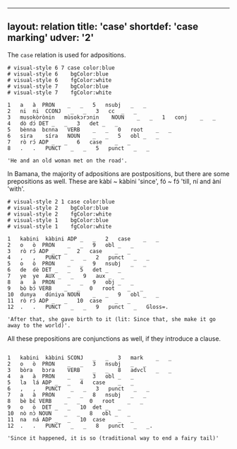 
---
layout: relation
title: 'case'
shortdef: 'case marking'
udver: '2'
---

The `case` relation is used for adpositions.

~~~ conllu
# visual-style 6 7 case	color:blue
# visual-style 6	bgColor:blue
# visual-style 6	fgColor:white
# visual-style 7	bgColor:blue
# visual-style 7	fgColor:white

1	a	à	PRON	_	_	5	nsubj	_	_
2	ni	ni	CCONJ	_	_	3	cc	_	_
3	musokòrònin	mùsokɔrɔnin	NOUN	_	_	1	conj	_	_
4	dò	dɔ́	DET	_	_	3	det	_	_
5	bènna	bɛnna	VERB	_	_	0	root	_	_
6	sira	síra	NOUN	_	_	5	obl	_	_
7	rò	rɔ́	ADP	_	_	6	case	_	_
8	.	.	PUNCT	_	_	5	punct	_	_

'He and an old woman met on the road'.
~~~

In Bamana, the majority of adpositions are postpositions, but there are some prepositions as well. These are kàbí ~ kàbíni 'since', fó ~ fɔ́ 'till, ní and àní 'with'.

~~~ conllu
# visual-style 2 1 case	color:blue
# visual-style 2	bgColor:blue
# visual-style 2	fgColor:white
# visual-style 1	bgColor:blue
# visual-style 1	fgColor:white

1	kabini	kàbini	ADP	_	_	2	case	_	_
2	o	ò	PRON	_	_	9	obl	_	_
3	rò	rɔ́	ADP	_	_	2	case	_	_
4	,	,	PUNCT	_	_	2	punct	_	_
5	o	ò	PRON	_	_	9	nsubj	_	_
6	de	dè	DET	_	_	5	det	_	_
7	ye	ye	AUX	_	_	9	aux	_	_
8	a	à	PRON	_	_	9	obj	_	_
9	bò	bɔ́	VERB	_	_	0	root	_	_
10	dunya	dúniya	NOUN	_	_	9	obl	_	_
11	rò	rɔ́	ADP	_	_	10	case	_	_
12	.	.	PUNCT	_	_	9	punct	_	Gloss=.

'After that, she gave birth to it (lit: Since that, she make it go away to the world)'.
~~~

All these prepositions are conjunctions as well, if they introduce a clause.
~~~ conllu

1	kabini	kàbini	SCONJ	_	_	3	mark	_	_
2	o	ò	PRON	_	_	3	nsubj	_	_
3	bòra	bɔra	VERB	_	_	8	advcl	_	_
4	a	à	PRON	_	_	3	obl	_	_
5	la	lá	ADP	_	_	4	case	_	_
6	,	,	PUNCT	_	_	3	punct	_	_
7	a	à	PRON	_	_	8	nsubj	_	_
8	bè	bɛ́	VERB	_	_	0	root	_	_
9	o	ò	DET	_	_	10	det	_	_
10	nò	nɔ̀	NOUN	_	_	8	obl	_	_
11	na	ná	ADP	_	_	10	case	_	_
12	.	.	PUNCT	_	_	8	punct	_	_.

'Since it happened, it is so (traditional way to end a fairy tail)'
~~~
